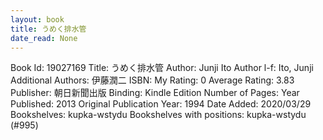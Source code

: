 ```yaml
---
layout: book
title: うめく排水管
date_read: None
---
```


Book Id: 19027169
Title: うめく排水管
Author: Junji Ito
Author l-f: Ito, Junji
Additional Authors: 伊藤潤二
ISBN: 
My Rating: 0
Average Rating: 3.83
Publisher: 朝日新聞出版
Binding: Kindle Edition
Number of Pages: 
Year Published: 2013
Original Publication Year: 1994
Date Added: 2020/03/29
Bookshelves: kupka-wstydu
Bookshelves with positions: kupka-wstydu (#995)

